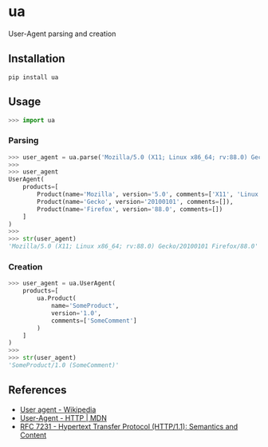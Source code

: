 # ua
User-Agent parsing and creation

## Installation
```console
pip install ua
```

## Usage
```python
>>> import ua
```

### Parsing
```python
>>> user_agent = ua.parse('Mozilla/5.0 (X11; Linux x86_64; rv:88.0) Gecko/20100101 Firefox/88.0')
>>>
>>> user_agent
UserAgent(
    products=[
        Product(name='Mozilla', version='5.0', comments=['X11', 'Linux x86_64', 'rv:88.0']),
        Product(name='Gecko', version='20100101', comments=[]),
        Product(name='Firefox', version='88.0', comments=[])
    ]
)
>>>
>>> str(user_agent)
'Mozilla/5.0 (X11; Linux x86_64; rv:88.0) Gecko/20100101 Firefox/88.0'
```

### Creation
```python
>>> user_agent = ua.UserAgent(
    products=[
        ua.Product(
            name='SomeProduct',
            version='1.0',
            comments=['SomeComment']
        )
    ]
)
>>>
>>> str(user_agent)
'SomeProduct/1.0 (SomeComment)'
```

## References
* [User agent - Wikipedia](https://en.wikipedia.org/wiki/User_agent)
* [User-Agent - HTTP | MDN](https://developer.mozilla.org/en-US/docs/Web/HTTP/Headers/User-Agent)
* [RFC 7231 - Hypertext Transfer Protocol (HTTP/1.1): Semantics and Content](https://datatracker.ietf.org/doc/html/rfc7231#section-5.5.3)